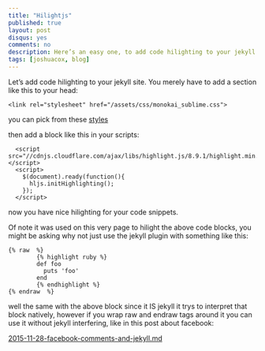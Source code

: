 ```yaml
---
title: "Hilightjs"
published: true
layout: post
disqus: yes
comments: no
description: Here’s an easy one, to add code hilighting to your jekyll site...
tags: [joshuacox, blog]
---
```


Let’s add code hilighting to your jekyll site.  You merely have to add a section like this to your head:

    <link rel="stylesheet" href="/assets/css/monokai_sublime.css">

you can pick from these [styles](https://github.com/isagalaev/highlight.js/tree/master/src/styles)

then add a block like this in your scripts:

      <script src="//cdnjs.cloudflare.com/ajax/libs/highlight.js/8.9.1/highlight.min.js"></script>
      <script>
        $(document).ready(function(){
          hljs.initHighlighting();
        });
      </script>

now you have nice hilighting for your code snippets.

Of note it was used on this very page to hilight the above code blocks, you might be asking why not just use the jekyll plugin with something like this:

```
{% raw  %}
        {% highlight ruby %}
        def foo
          puts 'foo'
        end
        {% endhighlight %}
{% endraw  %}
```

well the same with the above block since it IS jekyll it trys to interpret that block natively, however if you wrap raw and endraw tags around it you can use it without jekyll interfering, like in this post about facebook:

[2015-11-28-facebook-comments-and-jekyll.md](https://raw.githubusercontent.com/joshuacox/joshuacox.github.io/master/_posts/2015-11-28-facebook-comments-and-jekyll.md)
